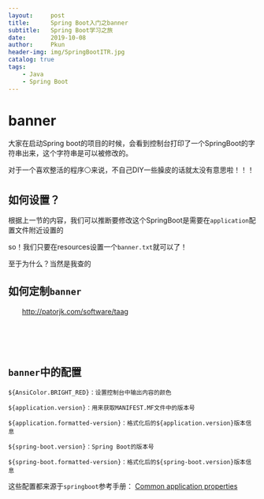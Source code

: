 ```yaml
---
layout:     post
title:      Spring Boot入门之banner
subtitle:   Spring Boot学习之旅
date:       2019-10-08
author:     Pkun
header-img: img/SpringBootITR.jpg
catalog: true
tags:
    - Java
    - Spring Boot
---
```



# banner

大家在启动Spring boot的项目的时候，会看到控制台打印了一个SpringBoot的字符串出来，这个字符串是可以被修改的。

对于一个喜欢整活的程序⚪来说，不自己DIY一些臊皮的话就太没有意思啦！！！

## 如何设置？

根据上一节的内容，我们可以推断要修改这个SpringBoot是需要在`application`配置文件附近设置的

so！我们只要在resources设置一个`banner.txt`就可以了！

至于为什么？当然是我查的

## 如何定制`banner`

　　[](http://patorjk.com/software/taag)http://patorjk.com/software/taag

　　[](http://www.network-science.de/ascii/)

　　[](http://www.degraeve.com/img2txt.php)

 ## `banner`中的配置

```
${AnsiColor.BRIGHT_RED}：设置控制台中输出内容的颜色

${application.version}：用来获取MANIFEST.MF文件中的版本号

${application.formatted-version}：格式化后的${application.version}版本信息

${spring-boot.version}：Spring Boot的版本号

${spring-boot.formatted-version}：格式化后的${spring-boot.version}版本信息
```

这些配置都来源于`springboot`参考手册：
[Common application properties](https://docs.spring.io/spring-boot/docs/2.1.0.RELEASE/reference/htmlsingle/#common-application-properties)